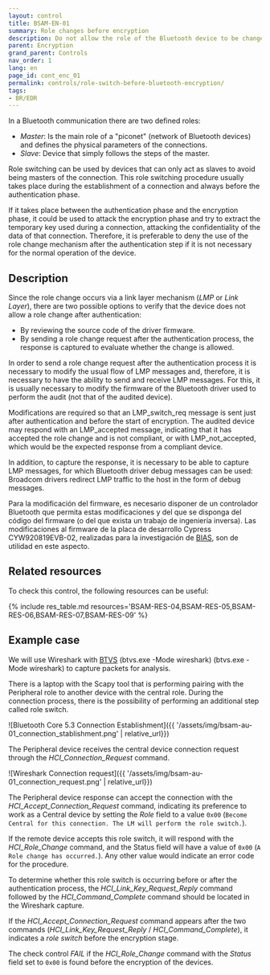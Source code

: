 ```yaml
---
layout: control
title: BSAM-EN-01
summary: Role changes before encryption
description: Do not allow the role of the Bluetooth device to be changed after authentication.
parent: Encryption
grand_parent: Controls
nav_order: 1
lang: en
page_id: cont_enc_01
permalink: controls/role-switch-before-bluetooth-encryption/
tags:
- BR/EDR
---
```



In a Bluetooth communication there are two defined roles: 
 * _Master_: Is the main role of a "piconet" (network of Bluetooth devices) and defines the physical parameters of the connections.
 * _Slave_: Device that simply follows the steps of the master.
 
Role switching can be used by devices that can only act as slaves to avoid being masters of the connection. This role switching procedure usually takes place during the establishment of a connection and always before the authentication phase.

If it takes place between the authentication phase and the encryption phase, it could be used to attack the encryption phase and try to extract the temporary key used during a connection, attacking the confidentiality of the data of that connection. Therefore, it is preferable to deny the use of the role change mechanism after the authentication step if it is not necessary for the normal operation of the device.


## Description

Since the role change occurs via a link layer mechanism (_LMP_ or _Link Layer_), there are two possible options to verify that the device does not allow a role change after authentication:
* By reviewing the source code of the driver firmware.
* By sending a role change request after the authentication process, the response is captured to evaluate whether the change is allowed.

In order to send a role change request after the authentication process it is necessary to modify the usual flow of LMP messages and, therefore, it is necessary to have the ability to send and receive LMP messages. For this, it is usually necessary to modify the firmware of the Bluetooth driver used to perform the audit (not that of the audited device).

Modifications are required so that an LMP_switch_req message is sent just after authentication and before the start of encryption. The audited device may respond with an LMP_accepted message, indicating that it has accepted the role change and is not compliant, or with LMP_not_accepted, which would be the expected response from a compliant device.

In addition, to capture the response, it is necessary to be able to capture LMP messages, for which Bluetooth driver debug messages can be used: Broadcom drivers redirect LMP traffic to the host in the form of debug messages.

Para la modificación del firmware, es necesario disponer de un controlador Bluetooth que permita estas modificaciones y del que se disponga del código del firmware (o del que exista un trabajo de ingeniería inversa). Las modificaciones al firmware de la placa de desarrollo Cypress CYW920819EVB-02, realizadas para la investigación de [BIAS](https://francozappa.github.io/about-bias/), son de utilidad en este aspecto.

## Related resources

To check this control, the following resources can be useful:

{% include res_table.md resources='BSAM-RES-04,BSAM-RES-05,BSAM-RES-06,BSAM-RES-07,BSAM-RES-09' %}

## Example case

We will use Wireshark with [BTVS](https://learn.microsoft.com/en-us/windows-hardware/drivers/bluetooth/testing-btp-tools-btvs) (btvs.exe -Mode wireshark) (btvs.exe -Mode wireshark) to capture packets for analysis.

There is a laptop with the Scapy tool that is performing pairing with the Peripheral role to another device with the central role. During the connection process, there is the possibility of performing an additional step called role switch.

![Bluetooth Core 5.3 Connection Establishment]({{ '/assets/img/bsam-au-01_connection_stablishment.png' | relative_url}})

The Peripheral device receives the central device connection request through the _HCI\_Connection\_Request_ command.

![Wireshark Connection request]({{ '/assets/img/bsam-au-01_connection_request.png' | relative_url}})

The Peripheral device response can accept the connection with the _HCI\_Accept\_Connection\_Request_ command, indicating its preference to work as a Central device by setting the _Role_ field to a value `0x00` (`Become Central for this connection. The LM will perform the role switch.`).

If the remote device accepts this role switch, it will respond with the _HCI\_Role\_Change_ command, and the Status field will have a value of `0x00` (`A Role change has occurred.`). Any other value would indicate an error code for the procedure.

To determine whether this role switch is occurring before or after the authentication process, the _HCI\_Link\_Key\_Request\_Reply_ command followed by the _HCI\_Command\_Complete_ command should be located in the Wireshark capture.

If the _HCI\_Accept\_Connection\_Request_ command appears after the two commands (_HCI\_Link\_Key\_Request\_Reply_ / _HCI\_Command\_Complete_), it indicates a _role switch_ before the encryption stage.

The check control _FAIL_ if the _HCI\_Role\_Change_ command with the _Status_ field set to `0x00` is found before the encryption of the devices.